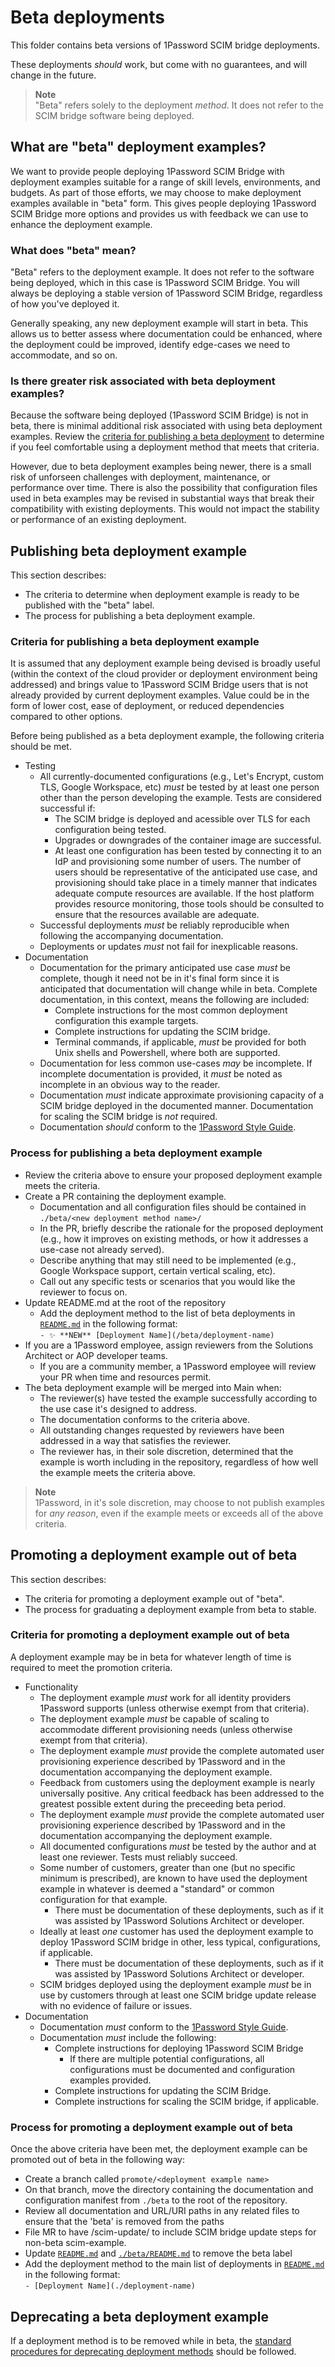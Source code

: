 # Beta deployments

This folder contains beta versions of 1Password SCIM bridge deployments.

These deployments _should_ work, but come with no guarantees, and will change in the future.

> **Note**  
> "Beta" refers solely to the deployment _method_. It does not refer to the SCIM bridge software being deployed.

## What are "beta" deployment examples?

We want to provide people deploying 1Password SCIM Bridge with deployment examples suitable for a range of skill levels, environments, and budgets. As part of those efforts, we may choose to make deployment examples available in "beta" form. This gives people deploying 1Password SCIM Bridge more options and provides us with feedback we can use to enhance the deployment example.

### What does "beta" mean?

"Beta" refers to the deployment example. It does not refer to the software being deployed, which in this case is 1Password SCIM Bridge. You will always be deploying a stable version of 1Password SCIM Bridge, regardless of how you've deployed it.

Generally speaking, any new deployment example will start in beta. This allows us to better assess where documentation could be enhanced, where the deployment could be improved, identify edge-cases we need to accommodate, and so on.

### Is there greater risk associated with beta deployment examples?

Because the software being deployed (1Password SCIM Bridge) is not in beta, there is minimal additional risk associated with using beta deployment examples. Review the [criteria for publishing a beta deployment](#criteria-for-publishing-a-beta-deployment-example) to determine if you feel comfortable using a deployment method that meets that criteria. 

However, due to beta deployment examples being newer, there is a small risk of unforseen challenges with deployment, maintenance, or performance over time. There is also the possibility that configuration files used in beta examples may be revised in substantial ways that break their compatibility with existing deployments. This would not impact the stability or performance of an existing deployment. 

## Publishing beta deployment example

This section describes:

- The criteria to determine when deployment example is ready to be published with the "beta" label.
- The process for publishing a beta deployment example.

### Criteria for publishing a beta deployment example

It is assumed that any deployment example being devised is broadly useful (within the context of the cloud provider or deployment environment being addressed) and brings value to 1Password SCIM Bridge users that is not already provided by current deployment examples. Value could be in the form of lower cost, ease of deployment, or reduced dependencies compared to other options.

Before being published as a beta deployment example, the following criteria should be met. 

- Testing
  - All currently-documented configurations (e.g., Let's Encrypt, custom TLS, Google Workspace, etc) _must_ be tested by at least one person other than the person developing the example. Tests are considered successful if:
    - The SCIM bridge is deployed and acessible over TLS for each configuration being tested.
    - Upgrades or downgrades of the container image are successful.
    - At least one configuration has been tested by connecting it to an IdP and provisioning some number of users. The number of users should be representative of the anticipated use case, and provisioning should take place in a timely manner that indicates adequate compute resources are available. If the host platform provides resource monitoring, those tools should be consulted to ensure that the resources available are adequate.
  - Successful deployments _must_ be reliably reproducible when following the accompanying documentation.
  - Deployments or updates _must_ not fail for inexplicable reasons.
- Documentation
  - Documentation for the primary anticipated use case _must_ be complete, though it need not be in it's final form since it is anticipated that documentation will change while in beta. Complete documentation, in this context, means the following are included:
    - Complete instructions for the most common deployment configuration this example targets.
    - Complete instructions for updating the SCIM bridge.
    - Terminal commands, if applicable, _must_ be provided for both Unix shells and Powershell, where both are supported.
  - Documentation for less common use-cases _may_ be incomplete. If incomplete documentation is provided, it _must_ be noted as incomplete in an obvious way to the reader.
  - Documentation _must_ indicate approximate provisioning capacity of a SCIM bridge deployed in the documented manner. Documentation for scaling the SCIM bridge is _not_ required.
  - Documentation _should_ conform to the [1Password Style Guide](https://support.1password.com/style-guide/).

### Process for publishing a beta deployment example

- Review the criteria above to ensure your proposed deployment example meets the criteria. 
- Create a PR containing the deployment example.
  - Documentation and all configuration files should be contained in `./beta/<new deployment method name>/`
  - In the PR, briefly describe the rationale for the proposed deployment (e.g., how it improves on existing methods, or how it addresses a use-case not already served).
  - Describe anything that may still need to be implemented (e.g., Google Workspace support, certain vertical scaling, etc).
  - Call out any specific tests or scenarios that you would like the reviewer to focus on. 
- Update README.md at the root of the repository
  - Add the deployment method to the list of beta deployments in [`README.md`](../README.md#beta-deployment) in the following format:   
  `- ✨ **NEW** [Deployment Name](/beta/deployment-name)`
- If you are a 1Password employee, assign reviewers from the Solutions Architect or AOP developer teams. 
  - If you are a community member, a 1Password employee will review your PR when time and resources permit.
- The beta deployment example will be merged into Main when:
  - The reviewer(s) have tested the example successfully according to the use case it's designed to address.
  - The documentation conforms to the criteria above. 
  - All outstanding changes requested by reviewers have been addressed in a way that satisfies the reviewer. 
  - The reviewer has, in their sole discretion, determined that the example is worth including in the repository, regardless of how well the example meets the criteria above. 

> **Note**  
> 1Password, in it's sole discretion, may choose to not publish examples for _any reason_, even if the example meets or exceeds all of the above criteria. 


## Promoting a deployment example out of beta

This section describes:

- The criteria for promoting a deployment example out of "beta".
- The process for graduating a deployment example from beta to stable.

### Criteria for promoting a deployment example out of beta

A deployment example may be in beta for whatever length of time is required to meet the promotion criteria. 

- Functionality
  - The deployment example _must_ work for all identity providers 1Password supports (unless otherwise exempt from that criteria). 
  - The deployment example _must_ be capable of scaling to accommodate different provisioning needs (unless otherwise exempt from that criteria).
  - The deployment example _must_ provide the complete automated user provisioning experience described by 1Password and in the documentation accompanying the deployment example. 
  - Feedback from customers using the deployment example is nearly universally positive. Any critical feedback has been addressed to the greatest possible extent during the preceeding beta period. 
  - The deployment example _must_ provide the complete automated user provisioning experience described by 1Password and in the documentation accompanying the deployment example. 
  - All documented configurations _must_ be tested by the author and at least one reviewer. Tests must reliably succeed.
  - Some number of customers, greater than one (but no specific minimum is prescribed), are known to have used the deployment example in whatever is deemed a "standard" or common configuration for that example.
    - There must be documentation of these deployments, such as if it was assisted by 1Password Solutions Architect or developer. 
  - Ideally at least _one_ customer has used the deployment example to deploy 1Password SCIM bridge in other, less typical, configurations, if applicable. 
    - There must be documentation of these deployments, such as if it was assisted by 1Password Solutions Architect or developer.
  - SCIM bridges deployed using the deployment example _must_ be in use by customers through at least one SCIM bridge update release with no evidence of failure or issues. 
- Documentation
  - Documentation _must_ conform to the [1Password Style Guide](https://support.1password.com/style-guide/).
  - Documentation _must_ include the following:
    - Complete instructions for deploying 1Password SCIM Bridge
      - If there are multiple potential configurations, all configurations must be documented and configuration examples provided. 
    - Complete instructions for updating the SCIM Bridge.
    - Complete instructions for scaling the SCIM bridge, if applicable.

### Process for promoting a deployment example out of beta

Once the above criteria have been met, the deployment example can be promoted out of beta in the following way:
- Create a branch called `promote/<deployment example name>`
- On that branch, move the directory containing the documentation and configuration manifest from `./beta` to the root of the repository. 
- Review all documentation and URL/URI paths in any related files to ensure that the 'beta' is removed from the paths
- File MR to have /scim-update/ to include SCIM bridge update steps for non-beta scim-example. 
- Update [`README.md`](../README.md) and [`./beta/README.md`](README.md) to remove the beta label
- Add the deployment method to the main list of deployments in [`README.md`](../README.md#advanced-deployment) in the following format:   
`- [Deployment Name](./deployment-name)`

## Deprecating a beta deployment example
If a deployment method is to be removed while in beta, the [standard procedures for deprecating deployment methods](../deprecated/README.md) should be followed.
